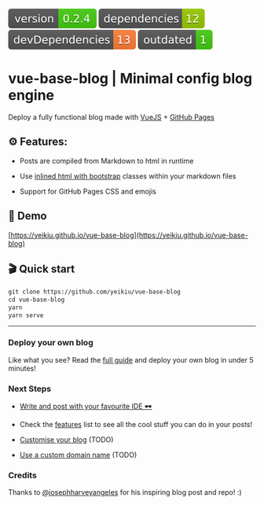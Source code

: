 <img src=".ci/npm-version-badge.svg" /> <img src=".ci/npm-dependencies-badge.svg" /> <img src=".ci/npm-devdependencies-badge.svg" /> <img src=".ci/npm-outdated-dependencies-badge.svg" />


# vue-base-blog | Minimal config blog engine

Deploy a fully functional blog made with [VueJS](https://vuejs.org/) + [GitHub Pages](https://guides.github.com/features/pages/)


## ⚙️ Features:

* Posts are compiled from Markdown to html in runtime

* Use [inlined html with bootstrap](https://yeikiu.github.io/vue-base-blog/#/features/inline-bootstrap-html) classes within your markdown files

* Support for GitHub Pages CSS and emojis


## 👀 Demo

[https://yeikiu.github.io/vue-base-blog](https://yeikiu.github.io/vue-base-blog)


## 🎬 Quick start

    git clone https://github.com/yeikiu/vue-base-blog
    cd vue-base-blog
    yarn
    yarn serve

---


### Deploy your own blog

Like what you see?
Read the [full guide](https://yeikiu.github.io/vue-base-blog/#/guide/setup-yor-own-blog) and deploy your own blog in under 5 minutes!


### Next Steps

- [Write and post with your favourite IDE 🕶](/#/guide/post-with-your-favourite-ide)

- Check the [features](/#/features) list to see all the cool stuff you can do in your posts!

- [Customise your blog](/#/guide/customise-your-blog) (TODO)

- [Use a custom domain name](/#/guide/use-a-custom-domain-name) (TODO)


### Credits

Thanks to [@josephharveyangeles](https://github.com/josephharveyangeles/vue-markdown-blog) for his inspiring blog post and repo! :)